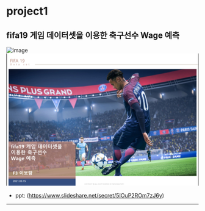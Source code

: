# project1
fifa19 게임 데이터셋을 이용한 축구선수 Wage 예측
----------------------
![image](https://user-images.githubusercontent.com/79895318/122925800-25f66700-d3a2-11eb-9283-d22b2f612ee5.png)
![KakaoTalk_20210604_171524692_01](https://github.com/erdosnumber0/project_fifa/blob/main/project1.png)
- ppt: (https://www.slideshare.net/secret/5IOuP2ROm7zJ6y)
-----------------

